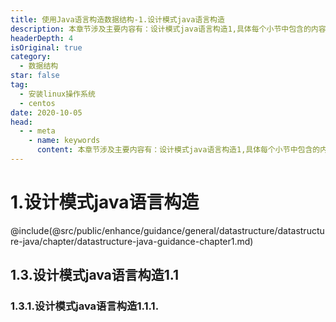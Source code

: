 ```yaml
---
title: 使用Java语言构造数据结构-1.设计模式java语言构造
description: 本章节涉及主要内容有：设计模式java语言构造1,具体每个小节中包含的内容可使通过下面的章节内容大纲进行查看,所有代码均经过严格测试，可直接复制运行即可。
headerDepth: 4
isOriginal: true
category:
  - 数据结构
star: false
tag:
  - 安装linux操作系统
  - centos
date: 2020-10-05
head:
  - - meta
    - name: keywords
      content: 本章节涉及主要内容有：设计模式java语言构造1,具体每个小节中包含的内容可使通过下面的章节内容大纲进行查看,所有代码均经过严格测试，可直接复制运行即可。
---
```


# 1.设计模式java语言构造
@include(@src/public/enhance/guidance/general/datastructure/datastructure-java/chapter/datastructure-java-guidance-chapter1.md)
## 1.3.设计模式java语言构造1.1
### 1.3.1.设计模式java语言构造1.1.1. 
<HideSideBar/>

<ScrollIntoPageView/>
<HideSideBar/>
